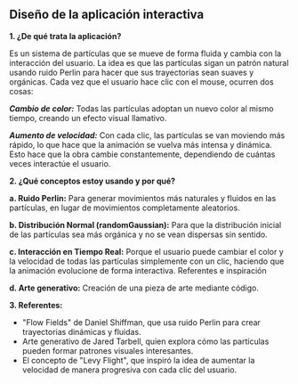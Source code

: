 ## Diseño de la aplicación interactiva

**1. ¿De qué trata la aplicación?**

Es un sistema de partículas que se mueve de forma fluida y cambia con la interacción del usuario. La idea es que las partículas sigan un patrón natural usando ruido Perlin para hacer que sus trayectorias sean suaves y orgánicas.
Cada vez que el usuario hace clic con el mouse, ocurren dos cosas:

***Cambio de color:*** Todas las partículas adoptan un nuevo color al mismo tiempo, creando un efecto visual llamativo.

***Aumento de velocidad:*** Con cada clic, las partículas se van moviendo más rápido, lo que hace que la animación se vuelva más intensa y dinámica.
Esto hace que la obra cambie constantemente, dependiendo de cuántas veces interactúe el usuario.

**2. ¿Qué conceptos estoy usando y por qué?**

**a. Ruido Perlin:** Para generar movimientos más naturales y fluidos en las partículas, en lugar de movimientos completamente aleatorios.

**b. Distribución Normal (randomGaussian):** Para que la distribución inicial de las partículas sea más orgánica y no se vean dispersas sin sentido.

**c. Interacción en Tiempo Real:** Porque el usuario puede cambiar el color y la velocidad de todas las partículas simplemente con un clic, haciendo que la animación evolucione de forma interactiva.
Referentes e inspiración

**d. Arte generativo:** Creación de una pieza de arte mediante código.

**3. Referentes:**

- "Flow Fields" de Daniel Shiffman, que usa ruido Perlin para crear trayectorias dinámicas y fluidas.
- Arte generativo de Jared Tarbell, quien explora cómo las partículas pueden formar patrones visuales interesantes.
- El concepto de "Levy Flight", que inspiró la idea de aumentar la velocidad de manera progresiva con cada clic del usuario.
